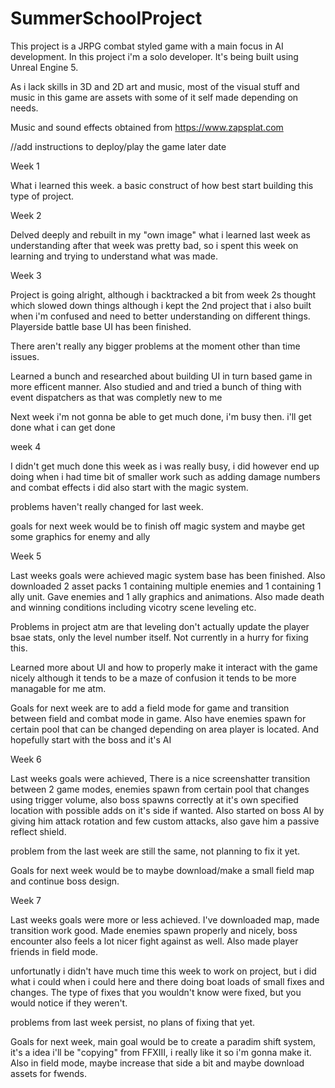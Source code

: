 # SummerSchoolProject

This project is a JRPG combat styled game with a main focus in AI development. 
In this project i'm a solo developer.
It's being built using Unreal Engine 5.

As i lack skills in 3D and 2D art and music, most of the visual stuff and music in this game are assets with some of it self made depending on needs.

Music and sound effects obtained from https://www.zapsplat.com

//add instructions to deploy/play the game later date

Week 1

What i learned this week. a basic construct of how best start building this type of project.

Week 2

Delved deeply and rebuilt in my "own image" what i learned last week as understanding after that week was pretty bad, 
so i spent this week on learning and trying to understand what was made.

Week 3

Project is going alright, although i backtracked a bit from week 2s thought which slowed down things although i kept the 2nd project that i also built when i'm confused and need to better understanding on different things. Playerside battle base UI has been finished. 

There aren't really any bigger problems at the moment other than time issues.

Learned a bunch and researched about building UI in turn based game in more efficent manner. Also studied and and tried a bunch of thing with event dispatchers as that was completly new to me

Next week i'm not gonna be able to get much done, i'm busy then. i'll get done what i can get done

week 4

I didn't get much done this week as i was really busy, i did however end up doing when i had time bit of smaller work such as adding damage numbers and combat effects i did also start with the magic system.

problems haven't really changed for last week.

goals for next week would be to finish off magic system and maybe get some graphics for enemy and ally

Week 5 

Last weeks goals were achieved magic system base has been finished. Also downloaded 2 asset packs 1 containing multiple enemies and 1 containing 1 ally unit. Gave enemies and 1 ally graphics and animations. Also made death and winning conditions including vicotry scene leveling etc.

Problems in project atm are that leveling don't actually update the player bsae stats, only the level number itself. Not currently in a hurry for fixing this.

Learned more about UI and how to properly make it interact with the game nicely although it tends to be a maze of confusion it tends to be more managable for me atm.

Goals for next week are to add a field mode for game and transition between field and combat mode in game. Also have enemies spawn for certain pool that can be changed depending on area player is located. And hopefully start with the boss and it's AI

Week 6

Last weeks goals were achieved, There is a nice screenshatter transition between 2 game modes, enemies spawn from certain pool that changes using trigger volume, also boss spawns correctly at it's own specified location with possible adds on it's side if wanted. Also started on boss AI by giving him attack rotation and few custom attacks, also gave him a passive reflect shield.

problem from the last week are still the same, not planning to fix it yet.

Goals for next week would be to maybe download/make a small field map and continue boss design.

Week 7

Last weeks goals were more or less achieved. I've downloaded map, made transition work good. Made enemies spawn properly and nicely, boss encounter also feels a lot nicer fight against as well. Also made player friends in field mode.

unfortunatly i didn't have much time this week to work on project, but i did what i could when i could here and there doing boat loads of small fixes and changes. The type of fixes that you wouldn't know were fixed, but you would notice if they weren't.

problems from last week persist, no plans of fixing that yet.

Goals for next week, main goal would be to create a paradim shift system, it's a idea i'll be "copying" from FFXIII, i really like it so i'm gonna make it. Also in field mode, maybe increase that side a bit and maybe download assets for fwends.
